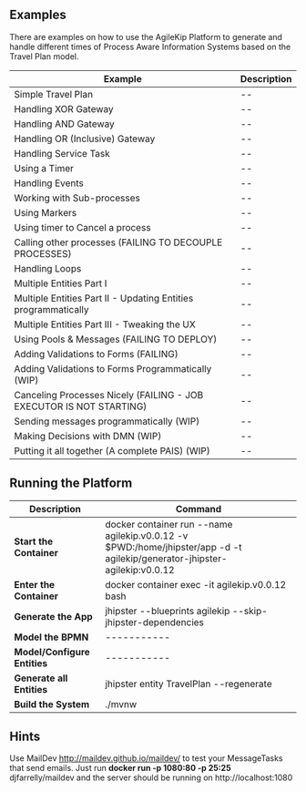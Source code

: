 ## Examples

There are examples on how to use the AgileKip Platform to generate and handle different times of Process Aware Information Systems based on the Travel Plan model.

| Example                                                             | Description |
| ------------------------------------------------------------------- | ----------- |
| Simple Travel Plan                                                  | --          |
| Handling XOR Gateway                                                | --          |
| Handling AND Gateway                                                | --          |
| Handling OR (Inclusive) Gateway                                     | --          |
| Handling Service Task                                               | --          |
| Using a Timer                                                       | --          |
| Handling Events                                                     | --          |
| Working with Sub-processes                                          | --          |
| Using Markers                                                       | --          |
| Using timer to Cancel a process                                     | --          |
| Calling other processes (FAILING TO DECOUPLE PROCESSES)             | --          |
| Handling Loops                                                      | --          |
| Multiple Entities Part I                                            | --          |
| Multiple Entities Part II - Updating Entities programmatically      | --          |
| Multiple Entities Part III - Tweaking the UX                        | --          |
| Using Pools & Messages (FAILING TO DEPLOY)                          | --          |
| Adding Validations to Forms (FAILING)                               | --          |
| Adding Validations to Forms Programmatically (WIP)                  | --          |
| Canceling Processes Nicely (FAILING - JOB EXECUTOR IS NOT STARTING) | --          |
| Sending messages programmatically (WIP)                             | --          |
| Making Decisions with DMN (WIP)                                     | --          |
| Putting it all together (A complete PAIS) (WIP)                     | --          |

<p>

## Running the Platform

| Description                  | Command                                                                                                                    |
| ---------------------------- | -------------------------------------------------------------------------------------------------------------------------- |
| **Start the Container**      | docker container run --name agilekip.v0.0.12 -v $PWD:/home/jhipster/app -d -t agilekip/generator-jhipster-agilekip:v0.0.12 |
| **Enter the Container**      | docker container exec -it agilekip.v0.0.12 bash                                                                            |
| **Generate the App**         | jhipster --blueprints agilekip --skip-jhipster-dependencies                                                                |
| **Model the BPMN**           | -----------                                                                                                                |
| **Model/Configure Entities** | -----------                                                                                                                |
| **Generate all Entities**    | jhipster entity TravelPlan --regenerate                                                                                    |
| **Build the System**         | ./mvnw                                                                                                                     |

## Hints

Use MailDev http://maildev.github.io/maildev/ to test your MessageTasks that send emails. Just run **docker run -p 1080:80 -p 25:25** djfarrelly/maildev and the server should be running on http://localhost:1080
